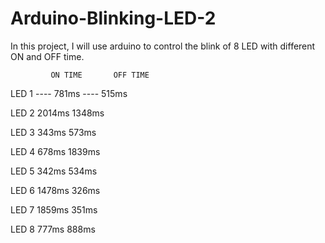 # Arduino-Blinking-LED-2
In this project, I will use arduino to control the blink of 8 LED with different ON and OFF time.

             ON TIME       OFF TIME
 LED 1      ----  781ms   ----       515ms
 
 LED 2             2014ms            1348ms
 
 LED 3             343ms             573ms
 
 LED 4             678ms             1839ms
 
 LED 5             342ms             534ms
 
 LED 6             1478ms            326ms
 
 LED 7             1859ms            351ms
 
 LED 8             777ms             888ms
 
 
